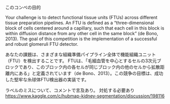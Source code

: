 このコンペの目的

Your challenge is to detect functional tissue units (FTUs) across different tissue preparation pipelines. An FTU is defined as a “three-dimensional block of cells centered around a capillary, such that each cell in this block is within diffusion distance from any other cell in the same block” (de Bono, 2013). The goal of this competition is the implementation of a successful and robust glomeruli FTU detector.  
  
あなたの課題は、さまざまな組織準備パイプライン全体で機能組織ユニット（FTU）を検出することです。 FTUは、「毛細血管を中心とするセルの3次元ブロックであり、このブロック内の各セルが同じブロック内の他のセルから拡散距離内にある」と定義されています（de Bono、2013）。この競争の目標は、成功した堅牢な糸球体FTU検出器の実装です。  



ラベルのミスについて、コメントで言及あり。
対処する必要あり
https://www.kaggle.com/c/hubmap-kidney-segmentation/discussion/198116


